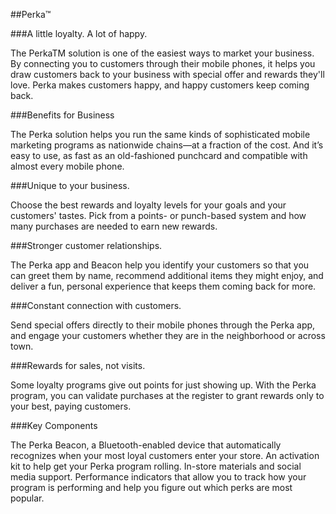 ##Perka&#8482;

###A little loyalty. A lot of happy.

The PerkaTM solution is one of the easiest ways to market your business. By connecting you to customers through their mobile phones, it helps you draw customers back to your business with special offer and rewards they'll love. Perka makes customers happy, and happy customers keep coming back.

###Benefits for Business

The Perka solution helps you run the same kinds of sophisticated mobile marketing programs as nationwide chains—at a fraction of the cost. And it’s easy to use, as fast as an old-fashioned punchcard and compatible with almost every mobile phone.

###Unique to your business.

Choose the best rewards and loyalty levels for your goals and your customers' tastes. Pick from a points- or punch-based system and how many purchases are needed to earn new rewards.

###Stronger customer relationships.

The Perka app and Beacon help you identify your customers so that you can greet them by name, recommend additional items they might enjoy, and deliver a fun, personal experience that keeps them coming back for more.

###Constant connection with customers.

Send special offers directly to their mobile phones through the Perka app, and engage your customers whether they are in the neighborhood or across town.

###Rewards for sales, not visits.

Some loyalty programs give out points for just showing up. With the Perka program, you can validate purchases at the register to grant rewards only to your best, paying customers.

###Key Components

The Perka Beacon, a Bluetooth-enabled device that automatically recognizes when your most loyal customers enter your store.
An activation kit to help get your Perka program rolling.
In-store materials and social media support.
Performance indicators that allow you to track how your program is performing and help you figure out which perks are most popular.